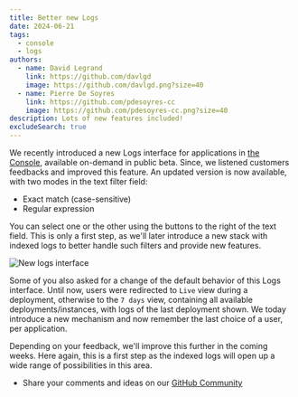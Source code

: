 ```yaml
---
title: Better new Logs
date: 2024-06-21
tags:
  - console
  - logs
authors:
  - name: David Legrand
    link: https://github.com/davlgd
    image: https://github.com/davlgd.png?size=40
  - name: Pierre De Soyres
    link: https://github.com/pdesoyres-cc
    image: https://github.com/pdesoyres-cc.png?size=40
description: Lots of new features included!
excludeSearch: true
---
```


We recently introduced a new Logs interface for applications in [the Console](https://console.clever-cloud.com), available on-demand in public beta. Since, we listened customers feedbacks and improved this feature. An updated version is now available, with two modes in the text filter field:

- Exact match (case-sensitive)
- Regular expression

You can select one or the other using the buttons to the right of the text field. This is only a first step, as we'll later introduce a new stack with indexed logs to better handle such filters and provide new features.

![New logs interface](/images/changelog/new-logs-update.webp)

Some of you also asked for a change of the default behavior of this Logs interface. Until now, users were redirected to `Live` view during a deployment, otherwise to the `7 days` view, containing all available deployments/instances, with logs of the last deployment shown. We today introduce a new mechanism and now remember the last choice of a user, per application.

Depending on your feedback, we'll improve this further in the coming weeks. Here again, this is a first step as the indexed logs will open up a wide range of possibilities in this area.

* Share your comments and ideas on our [GitHub Community](https://github.com/CleverCloud/Community/discussions/categories/new-logs-interface)

